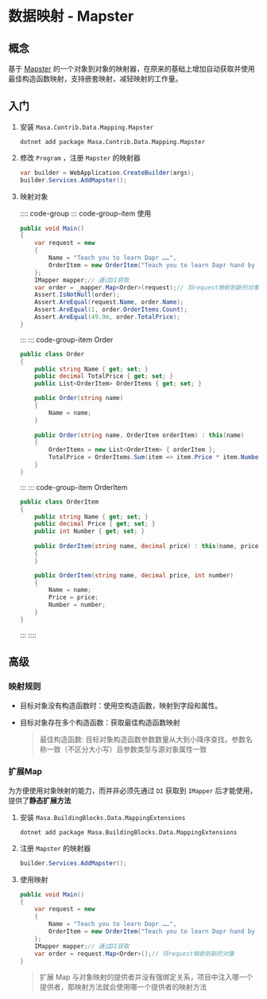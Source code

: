 # 数据映射 - Mapster

## 概念

基于 [Mapster](https://github.com/MapsterMapper/Mapster) 的一个对象到对象的映射器，在原来的基础上增加自动获取并使用最佳构造函数映射，支持嵌套映射，减轻映射的工作量。

## 入门

1. 安装 `Masa.Contrib.Data.Mapping.Mapster`

   ```shell 终端
   dotnet add package Masa.Contrib.Data.Mapping.Mapster
   ```

2. 修改 `Program` ，注册 `Mapster` 的映射器

   ```csharp Program.cs l:2
   var builder = WebApplication.CreateBuilder(args);
   builder.Services.AddMapster();
   ```

3. 映射对象

   :::: code-group
   ::: code-group-item 使用

   ```csharp l:9
   public void Main()
   {
       var request = new
       {
           Name = "Teach you to learn Dapr ……",
           OrderItem = new OrderItem("Teach you to learn Dapr hand by hand", 49.9m)
       };
       IMapper mapper;// 通过DI获取
       var order = _mapper.Map<Order>(request);// 将request映射到新的对象
       Assert.IsNotNull(order);
       Assert.AreEqual(request.Name, order.Name);
       Assert.AreEqual(1, order.OrderItems.Count);
       Assert.AreEqual(49.9m, order.TotalPrice);
   }
   ```

   :::
   ::: code-group-item Order

   ```csharp
   public class Order
   {
       public string Name { get; set; }
       public decimal TotalPrice { get; set; }
       public List<OrderItem> OrderItems { get; set; }
   
       public Order(string name)
       {
           Name = name;
       }
       
       public Order(string name, OrderItem orderItem) : this(name)
       {
           OrderItems = new List<OrderItem> { orderItem };
           TotalPrice = OrderItems.Sum(item => item.Price * item.Number);
       }
   }
   ```

   :::
   ::: code-group-item OrderItem

   ```csharp
   public class OrderItem
   {
       public string Name { get; set; }
       public decimal Price { get; set; }
       public int Number { get; set; }
       
       public OrderItem(string name, decimal price) : this(name, price, 1)
       {
       }
   
       public OrderItem(string name, decimal price, int number)
       {
           Name = name;
           Price = price;
           Number = number;
       }
   }
   ```

   :::
   ::::

## 高级

### 映射规则

* 目标对象没有构造函数时：使用空构造函数，映射到字段和属性。

* 目标对象存在多个构造函数：获取最佳构造函数映射

    > 最佳构造函数: 目标对象构造函数参数数量从大到小降序查找，参数名称一致（不区分大小写）且参数类型与源对象属性一致

### 扩展Map

为方便使用对象映射的能力，而并非必须先通过 `DI` 获取到 `IMapper` 后才能使用，提供了**静态扩展方法**

1. 安装 `Masa.BuildingBlocks.Data.MappingExtensions`

   ```shell 终端
   dotnet add package Masa.BuildingBlocks.Data.MappingExtensions
   ```

2. 注册 `Mapster` 的映射器

   ```csharp Program.cs
   builder.Services.AddMapster();
   ```

3. 使用映射

   ```csharp l:8
   public void Main()
   {
       var request = new
       {
           Name = "Teach you to learn Dapr ……",
           OrderItem = new OrderItem("Teach you to learn Dapr hand by hand", 49.9m)
       };
       IMapper mapper;// 通过DI获取
       var order = request.Map<Order>();// 将request映射到新的对象
   }
   ```
   
   > 扩展 Map 与对象映射的提供者并没有强绑定关系，项目中注入哪一个提供者，那映射方法就会使用哪一个提供者的映射方法